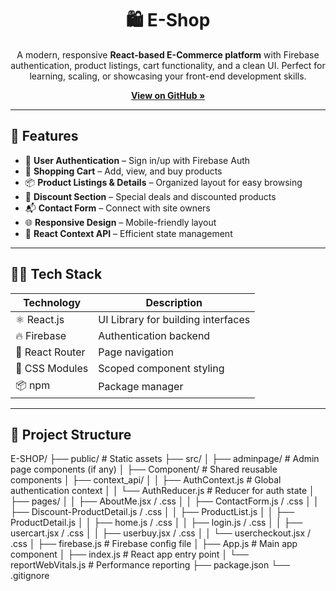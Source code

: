 <h1 align="center">🛍️ E-Shop</h1>

<p align="center">
  A modern, responsive <strong>React-based E-Commerce platform</strong> with Firebase authentication, product listings, cart functionality, and a clean UI. Perfect for learning, scaling, or showcasing your front-end development skills.
</p>

<p align="center">
  <a href="https://github.com/BishalPoudel-1/E-Shop"><strong>View on GitHub »</strong></a>
</p>

---

## 🚀 Features

- 🔐 **User Authentication** – Sign in/up with Firebase Auth
- 🛒 **Shopping Cart** – Add, view, and buy products
- 📦 **Product Listings & Details** – Organized layout for easy browsing
- 💸 **Discount Section** – Special deals and discounted products
- 📬 **Contact Form** – Connect with site owners
- 🌐 **Responsive Design** – Mobile-friendly layout
- 🧠 **React Context API** – Efficient state management

---

## 🧑‍💻 Tech Stack

| Technology | Description |
|------------|-------------|
| ⚛️ React.js | UI Library for building interfaces |
| 🔥 Firebase | Authentication backend |
| 🎯 React Router | Page navigation |
| 🎨 CSS Modules | Scoped component styling |
| 📦 npm | Package manager |

---

## 📁 Project Structure

E-SHOP/
├── public/                        # Static assets
├── src/
│   ├── adminpage/                 # Admin page components (if any)
│   ├── Component/                 # Shared reusable components
│   ├── context_api/
│   │   ├── AuthContext.js         # Global authentication context
│   │   └── AuthReducer.js         # Reducer for auth state
│   ├── pages/
│   │   ├── AboutMe.jsx / .css
│   │   ├── ContactForm.js / .css
│   │   ├── Discount-ProductDetail.js / .css
│   │   ├── ProductList.js
│   │   ├── ProductDetail.js
│   │   ├── home.js / .css
│   │   ├── login.js / .css
│   │   ├── usercart.jsx / .css
│   │   ├── userbuy.jsx / .css
│   │   └── usercheckout.jsx / .css
│   ├── firebase.js                # Firebase config file
│   ├── App.js                     # Main app component
│   ├── index.js                   # React app entry point
│   └── reportWebVitals.js         # Performance reporting
├── package.json
└── .gitignore


